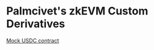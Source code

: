 # Palmcivet's zkEVM Custom Derivatives

[Mock USDC contract](0x8A601b3048b67f7b0cad8E2a14e0f4719e810B51)
